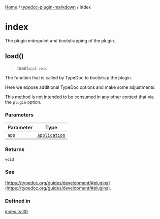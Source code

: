 [Home](../../README.md) / [typedoc-plugin-markdown](../README.md) / index

# index

The plugin entrypoint and bootstrapping of the plugin.

## load()

> **load**(`app`): `void`

The function that is called by TypeDoc to bootstrap the plugin.

Here we expose additional TypeDoc options and make some adjustments.

This method is not intended to be consumed in any other context that via the `plugin` option.

### Parameters

| Parameter | Type                                                              |
| --------- | ----------------------------------------------------------------- |
| `app`     | [`Application`](https://typedoc.org/api/classes/Application.html) |

### Returns

`void`

### See

[https://typedoc.org/guides/development/#plugins](https://typedoc.org/guides/development/#plugins).

### Defined in

[index.ts:30](https://github.com/typedoc2md/typedoc-plugin-markdown/blob/main/packages/typedoc-plugin-markdown/src/index.ts#L30)
